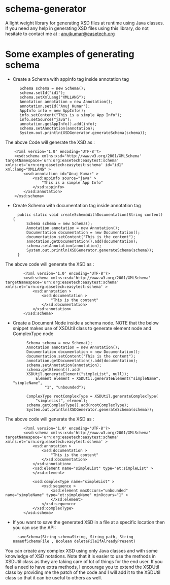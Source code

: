 schema-generator
================

A light weight library for generating XSD files at runtime using Java classes.
If you need any help in generating XSD files using this library, do not hesitate to contact me at : anujkumar@easetech.org

Some examples of generating schema
=================================
* Create a Schema with appinfo tag inside annotation tag 

         Schema schema = new Schema();
         schema.setId("id1");
         schema.setXmlLang("XMLLANG");
         Annotation annotation = new Annotation();
         annotation.setId("Anuj Kumar");
         AppInfo info = new AppInfo();
         info.setContent("This is a simple App Info");
         info.setSource("java");
         annotation.getAppInfo().add(info);
         schema.setAnnotation(annotation);
         System.out.println(XSDGenerator.generateSchema(schema));
        
The above Code will generate the XSD as :

        <?xml version='1.0' encoding='UTF-8'?>
		<xsd:schema xmlns:xsd='http://www.w3.org/2001/XMLSchema' targetNamespace='urn:org:easetech:easytest:schema' xmlns:et='urn:org:easetech:easytest:schema' id="id1" xml:lang="XMLLANG" >
			<xsd:annotation id="Anuj Kumar" >
				<xsd:appinfo source="java" >
					"This is a simple App Info"
				</xsd:appinfo>
			</xsd:annotation>
		</xsd:schema>
		
* Create Schema with documentation tag inside annotation tag

		public static void createSchemaWithDocumentation(String content) {
        	Schema schema = new Schema();
        	Annotation annotation = new Annotation();
        	Documentation documentation = new Documentation();
        	documentation.setContent("This is the content");
        	annotation.getDocumentation().add(documentation);
        	schema.setAnnotation(annotation);
        	System.out.println(XSDGenerator.generateSchema(schema));
    	}

The above code will generate the XSD as :

			<?xml version='1.0' encoding='UTF-8'?>
			<xsd:schema xmlns:xsd='http://www.w3.org/2001/XMLSchema' targetNamespace='urn:org:easetech:easytest:schema' xmlns:et='urn:org:easetech:easytest:schema' >
				<xsd:annotation >
					<xsd:documentation >
						"This is the content"
					</xsd:documentation>
				</xsd:annotation>
			</xsd:schema>
			
* Create a Document Node inside a schema node. NOTE that the below snippet makes use of XSDUtil class to generate element node and ComplexType node
		
			Schema schema = new Schema();
        	Annotation annotation = new Annotation();
        	Documentation documentation = new Documentation();
        	documentation.setContent("This is the content");
        	annotation.getDocumentation().add(documentation);
        	schema.setAnnotation(annotation);
			schema.getElement().add(
            XSDUtil.generateElement("simpleList", null));
        		Element element = XSDUtil.generateElement("simpleName", "simpleName",
            		"1", "unbounded");

        	ComplexType rootComplexType = XSDUtil.generateComplexType(
            	"simpleList", element);
        	schema.getComplexType().add(rootComplexType);
        	System.out.println(XSDGenerator.generateSchema(schema));
        	
The above code will generate the XSD as :

			<?xml version='1.0' encoding='UTF-8'?>
			<xsd:schema xmlns:xsd='http://www.w3.org/2001/XMLSchema' targetNamespace='urn:org:easetech:easytest:schema' xmlns:et='urn:org:easetech:easytest:schema' >
				<xsd:annotation >
					<xsd:documentation >
						"This is the content"
					</xsd:documentation>
				</xsd:annotation>
				<xsd:element name="simpleList" type="et:simpleList" >
				</xsd:element>

				<xsd:complexType name="simpleList" >
					<xsd:sequence >
						<xsd:element maxOccurs="unbounded" name="simpleName" type="et:simpleName" minOccurs="1" >
						</xsd:element>
					</xsd:sequence>
				</xsd:complexType>
			</xsd:schema>

* If you want to save the generated XSD in a file at a specific location then you can use the API:

		saveSchema(String schemaString, String path, String nameOfSchemaFile , Boolean deleteFileIfAlreadyPresent)

You can create any complex XSD using only Java classes and with some knowledge of XSD notations.
Note that it is easier to use the methods in XSDUtil class as they are taking care of lot of things 
for the end user. If you feel a need to have extra methods, I encourage you to extend the XSDUtil class by providing me the patch 
of the code and I will add it to the XSDUtil class so that it can be useful to others as well.
